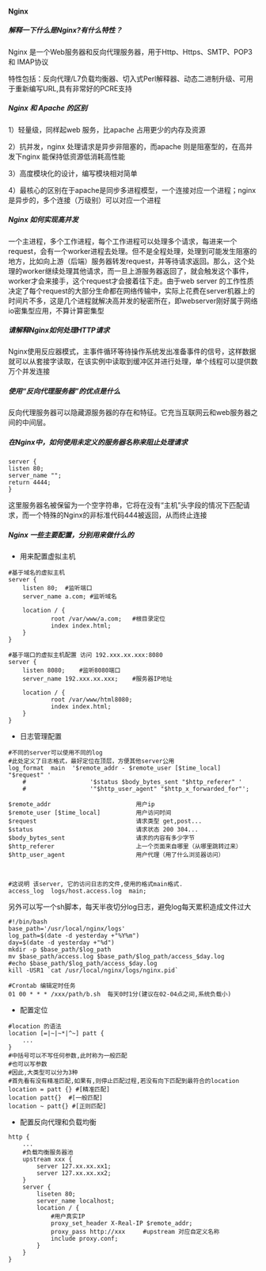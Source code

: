 #### Nginx

##### 解释一下什么是Nginx?有什么特性？

Nginx 是一个Web服务器和反向代理服务器，用于Http、Https、SMTP、POP3 和 IMAP协议

特性包括：反向代理/L7负载均衡器、切入式Perl解释器、动态二进制升级、可用于重新编写URL,具有非常好的PCRE支持



##### Nginx 和 Apache 的区别

1）轻量级，同样起web 服务，比apache 占用更少的内存及资源

 2）抗并发，nginx 处理请求是异步非阻塞的，而apache 则是阻塞型的，在高并发下nginx 能保持低资源低消耗高性能

 3）高度模块化的设计，编写模块相对简单 

 4）最核心的区别在于apache是同步多进程模型，一个连接对应一个进程；nginx是异步的，多个连接（万级别）可以对应一个进程



##### Nginx 如何实现高并发

一个主进程，多个工作进程，每个工作进程可以处理多个请求，每进来一个request，会有一个worker进程去处理。但不是全程处理，处理到可能发生阻塞的地方，比如向上游（后端）服务器转发request，并等待请求返回。那么，这个处理的worker继续处理其他请求，而一旦上游服务器返回了，就会触发这个事件，worker才会来接手，这个request才会接着往下走。由于web server 的工作性质决定了每个request的大部分生命都在网络传输中，实际上花费在server机器上的时间片不多，这是几个进程就解决高并发的秘密所在，即webserver刚好属于网络io密集型应用，不算计算密集型 



##### 请解释Nginx如何处理HTTP请求

Nginx使用反应器模式，主事件循环等待操作系统发出准备事件的信号，这样数据就可以从套接字读取，在该实例中读取到缓冲区并进行处理，单个线程可以提供数万个并发连接



##### 使用“反向代理服务器”的优点是什么

反向代理服务器可以隐藏源服务器的存在和特征。它充当互联网云和web服务器之间的中间层。



##### 在Nginx中，如何使用未定义的服务器名称来阻止处理请求

```
server {
listen 80; 
server_name "";
return 4444;
}
```

这里服务器名被保留为一个空字符串，它将在没有“主机”头字段的情况下匹配请求，而一个特殊的Nginx的非标准代码444被返回，从而终止连接



##### Nginx 一些主要配置，分别用来做什么的

- 用来配置虚拟主机

```shell
#基于域名的虚拟主机
server {
    listen 80;  #监听端口
    server_name a.com; #监听域名

    location / {
            root /var/www/a.com;   #根目录定位
            index index.html;
    }
}

#基于端口的虚拟主机配置 访问 192.xxx.xx.xxx:8080
server {
    listen 8080;    #监听8080端口
    server_name 192.xxx.xx.xxx;    #服务器IP地址

    location / {
            root /var/www/html8080;
            index index.html;
    }
}
```

- 日志管理配置

```shell
#不同的server可以使用不同的log
#此处定义了日志格式，最好定位在顶层，方便其他server公用
log_format  main  '$remote_addr - $remote_user [$time_local] "$request" '
    #                  '$status $body_bytes_sent "$http_referer" '
    #                  '"$http_user_agent" "$http_x_forwarded_for"';

$remote_addr                        用户ip
$remote_user [$time_local]          用户访问时间
$request                            请求类型 get,post...
$status                             请求状态 200 304...
$body_bytes_sent                    请求的内容有多少字节
$http_referer                       上一个页面来自哪里（从哪里跳转过来）
$http_user_agent                    用户代理（用了什么浏览器访问）



#这说明 该server, 它的访问日志的文件,使用的格式main格式.
access_log  logs/host.access.log  main;
```

另外可以写一个sh脚本，每天半夜切分log日志，避免log每天累积造成文件过大

``` shell
#!/bin/bash
base_path='/usr/local/nginx/logs'
log_path=$(date -d yesterday +"%Y%m")
day=$(date -d yesterday +"%d")
mkdir -p $base_path/$log_path
mv $base_path/access.log $base_path/$log_path/access_$day.log
#echo $base_path/$log_path/access_$day.log
kill -USR1 `cat /usr/local/nginx/logs/nginx.pid`

#Crontab 编辑定时任务
01 00 * * * /xxx/path/b.sh  每天0时1分(建议在02-04点之间,系统负载小)

```

- 配置定位

```shell
#location 的语法
location [=|~|~*|^~] patt {
    ...
}
#中括号可以不写任何参数,此时称为一般匹配
#也可以写参数
#因此,大类型可以分为3种
#首先看有没有精准匹配,如果有,则停止匹配过程,若没有向下匹配到最符合的location
location = patt {} #[精准匹配]
location patt{}  #[一般匹配]
location ~ patt{} #[正则匹配]
```

- 配置反向代理和负载均衡

```shell
http {
    ...
    #负载均衡服务器池
    upstream xxx {
        server 127.xx.xx.xx1;
        server 127.xx.xx.xx2;
    }
    server {
        liseten 80;
        server_name localhost;
        location / {
            #用户真实IP
            proxy_set_header X-Real-IP $remote_addr;
            proxy_pass http://xxx     #upstream 对应自定义名称
            include proxy.conf;  
        }
    }
}
```

